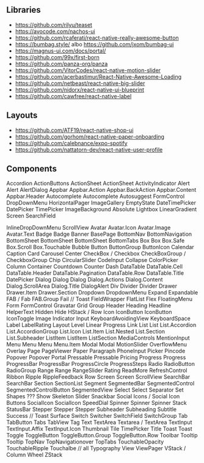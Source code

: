 ## Libraries

- https://github.com/rilyu/teaset
- https://avocode.com/nachos-ui
- https://github.com/rcaferati/react-native-really-awesome-button
- https://bumbag.style/ albo https://github.com/jxom/bumbag-ui
- https://magnus-ui.com/docs/portal/
- https://github.com/99x/first-born
- https://github.com/panza-org/panza
- https://github.com/VitorCodes/react-native-motion-slider
- https://github.com/acerbastimur/React-Native-Awesome-Loading
- https://github.com/netbeast/react-native-big-slider
- https://github.com/nidorx/react-native-ui-blueprint
- https://github.com/cawfree/react-native-label

## Layouts

- https://github.com/ATF19/react-native-shop-ui
- https://github.com/gorhom/react-native-paper-onboarding
- https://github.com/calebnance/expo-spotify
- https://github.com/nattatorn-dev/react-native-user-profile

## Components

Accordion
ActionButtons
ActionSheet
ActionSheet
ActivityIndicator
Alert
Alert
AlertDialog
Appbar
Appbar.Action
Appbar.BackAction
Appbar.Content
Appbar.Header
Autocomplete
Autocomplete
Autosuggest
FormControl
DropDownMenu
HorizontalPager
ImageGallery
EmptyState
DateTimePicker
DatePicker
TimePicker
ImageBackground
Absolute
Lightbox
LinearGradient
Screen
SearchField

InlineDropDownMenu
ScrollView
Avatar
Avatar.Icon
Avatar.Image
Avatar.Text
Badge
Badge
Banner
BasePage
BottomNav
BottomNavigation
BottomSheet
BottomSheet
BottomSheet
BottomTabs
Box
Box
Box.Safe
Box.Scroll
Box.Touchable
Bubble
Button
ButtonGroup
ButtonIcon
Calendar
Caption
Card
Carousel
Center
CheckBox / Checkbox
CheckBoxGroup / CheckboxGroup
Chip
CircularSlider
CodeInput
Collapse
ColorPicker
Column
Container
Countdown
Counter
Dash
DataTable
DataTable.Cell
DataTable.Header
DataTable.Pagination
DataTable.Row
DataTable.Title
DatePicker
Dialog
Dialog
Dialog
Dialog.Actions
Dialog.Content
Dialog.ScrollArea
Dialog.Title
DialogAlert
Div
Divider
Divider
Drawer
Drawer.Item
Drawer.Section
Dropdown
DropdownMenu
Expand
Expandable
FAB / Fab
FAB.Group
Fail // Toast
FieldWrapper
FlatList
Flex
FloatingMenu
Form
FormControl
Gravatar
Grid
Group
Header
Heading
Headline
HelperText
Hidden
Hide
HStack / Row
Icon
IconButton
IconButton
IconToggle
Image
Indicator
Input
KeyboardAvoidingView
KeyboardSpace
Label
LabelRating
Layout
Level
Linear Progress
Link
List
List
List.Accordion
List.AccordionGroup
List.Icon
List.Item
List.Nested
List.Section
List.Subheader
ListItem
ListItem
ListSection
MediaControls
MentionInput
Menu
Menu
Menu
Menu.Item
Modal
Modal
MotionSlider
OverflowMenu
Overlay
Page
PageViewer
Paper
Paragraph
PhoneInput
Picker
Pincode
Popover
Popover
Portal
Pressable
Pressable
Pricing
Progress
Progress
ProgressBar
ProgressBar
ProgressCircle
ProgressSteps
Radio
RadioButton
RadioGroup
Range
Range
RangeSlider
Rating
ReadMore
RefreshControl
Ribbon
Ripple
RippleFeedback
Row
Screen
Screen
ScrollView
SearchBar
SearchBar
Section
SectionList
Segment
SegmentedBar
SegmentedControl
SegmentedControlButton
SegmentedView
Select
Select
Separator
Set
Shapes ???
Show
Skeleton
Slider
Snackbar
Social Icons / Social Icon Buttons
SocialIcon
SocialIcon
SpeedDial
Spinner
Spinner
Spinner
Stack
StatusBar
Stepper
Stepper
Stepper
Subheader
Subheading
Subtitle
Success // Toast
Surface
Switch
Switcher
SwitchField
SwitchGroup
Tab
TabButton
Tabs
TabView
Tag
Text
TextArea
Textarea / TextArea
TextInput
TextInput.Affix
TextInput.Icon
Thumbnail
Tile
TimePicker
Title
Toast
Toast
Toggle
ToggleButton
ToggleButton.Group
ToggleButton.Row
Toolbar
Tooltip
Tooltip
TopNav
TopNavigationover
TopTabs
TouchableOpacity
TouchableRipple
Touchalbe // all
Typography
View
ViewPager
VStack / Column
Wheel
ZStack
